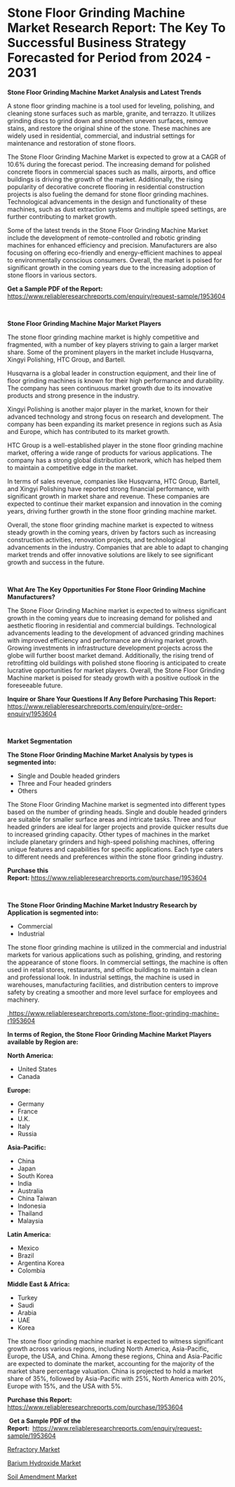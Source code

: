 <p><h1>Stone Floor Grinding Machine Market Research Report: The Key To Successful Business Strategy Forecasted for Period from 2024 - 2031</h1></p><p><strong>Stone Floor Grinding Machine Market Analysis and Latest Trends</strong></p>
<p><p>A stone floor grinding machine is a tool used for leveling, polishing, and cleaning stone surfaces such as marble, granite, and terrazzo. It utilizes grinding discs to grind down and smoothen uneven surfaces, remove stains, and restore the original shine of the stone. These machines are widely used in residential, commercial, and industrial settings for maintenance and restoration of stone floors.</p><p>The Stone Floor Grinding Machine Market is expected to grow at a CAGR of 10.6% during the forecast period. The increasing demand for polished concrete floors in commercial spaces such as malls, airports, and office buildings is driving the growth of the market. Additionally, the rising popularity of decorative concrete flooring in residential construction projects is also fueling the demand for stone floor grinding machines. Technological advancements in the design and functionality of these machines, such as dust extraction systems and multiple speed settings, are further contributing to market growth.</p><p>Some of the latest trends in the Stone Floor Grinding Machine Market include the development of remote-controlled and robotic grinding machines for enhanced efficiency and precision. Manufacturers are also focusing on offering eco-friendly and energy-efficient machines to appeal to environmentally conscious consumers. Overall, the market is poised for significant growth in the coming years due to the increasing adoption of stone floors in various sectors.</p></p>
<p><strong>Get a Sample PDF of the Report:&nbsp;</strong> <a href="https://www.reliableresearchreports.com/enquiry/request-sample/1953604">https://www.reliableresearchreports.com/enquiry/request-sample/1953604</a></p>
<p>&nbsp;</p>
<p><strong>Stone Floor Grinding Machine Major Market Players</strong></p>
<p><p>The stone floor grinding machine market is highly competitive and fragmented, with a number of key players striving to gain a larger market share. Some of the prominent players in the market include Husqvarna, Xingyi Polishing, HTC Group, and Bartell.</p><p>Husqvarna is a global leader in construction equipment, and their line of floor grinding machines is known for their high performance and durability. The company has seen continuous market growth due to its innovative products and strong presence in the industry.</p><p>Xingyi Polishing is another major player in the market, known for their advanced technology and strong focus on research and development. The company has been expanding its market presence in regions such as Asia and Europe, which has contributed to its market growth.</p><p>HTC Group is a well-established player in the stone floor grinding machine market, offering a wide range of products for various applications. The company has a strong global distribution network, which has helped them to maintain a competitive edge in the market.</p><p>In terms of sales revenue, companies like Husqvarna, HTC Group, Bartell, and Xingyi Polishing have reported strong financial performance, with significant growth in market share and revenue. These companies are expected to continue their market expansion and innovation in the coming years, driving further growth in the stone floor grinding machine market.</p><p>Overall, the stone floor grinding machine market is expected to witness steady growth in the coming years, driven by factors such as increasing construction activities, renovation projects, and technological advancements in the industry. Companies that are able to adapt to changing market trends and offer innovative solutions are likely to see significant growth and success in the future.</p></p>
<p>&nbsp;</p>
<p><strong>What Are The Key Opportunities For Stone Floor Grinding Machine Manufacturers?</strong></p>
<p><p>The Stone Floor Grinding Machine market is expected to witness significant growth in the coming years due to increasing demand for polished and aesthetic flooring in residential and commercial buildings. Technological advancements leading to the development of advanced grinding machines with improved efficiency and performance are driving market growth. Growing investments in infrastructure development projects across the globe will further boost market demand. Additionally, the rising trend of retrofitting old buildings with polished stone flooring is anticipated to create lucrative opportunities for market players. Overall, the Stone Floor Grinding Machine market is poised for steady growth with a positive outlook in the foreseeable future.</p></p>
<p><strong>Inquire or Share Your Questions If Any Before Purchasing This Report:</strong> <a href="https://www.reliableresearchreports.com/enquiry/pre-order-enquiry/1953604">https://www.reliableresearchreports.com/enquiry/pre-order-enquiry/1953604</a></p>
<p>&nbsp;</p>
<p><strong>Market Segmentation</strong></p>
<p><strong>The Stone Floor Grinding Machine Market Analysis by types is segmented into:</strong></p>
<p><ul><li>Single and Double headed grinders</li><li>Three and Four headed grinders</li><li>Others</li></ul></p>
<p><p>The Stone Floor Grinding Machine market is segmented into different types based on the number of grinding heads. Single and double headed grinders are suitable for smaller surface areas and intricate tasks. Three and four headed grinders are ideal for larger projects and provide quicker results due to increased grinding capacity. Other types of machines in the market include planetary grinders and high-speed polishing machines, offering unique features and capabilities for specific applications. Each type caters to different needs and preferences within the stone floor grinding industry.</p></p>
<p><strong>Purchase this Report:&nbsp;</strong><a href="https://www.reliableresearchreports.com/purchase/1953604">https://www.reliableresearchreports.com/purchase/1953604</a></p>
<p>&nbsp;</p>
<p><strong>The Stone Floor Grinding Machine Market Industry Research by Application is segmented into:</strong></p>
<p><ul><li>Commercial</li><li>Industrial</li></ul></p>
<p><p>The stone floor grinding machine is utilized in the commercial and industrial markets for various applications such as polishing, grinding, and restoring the appearance of stone floors. In commercial settings, the machine is often used in retail stores, restaurants, and office buildings to maintain a clean and professional look. In industrial settings, the machine is used in warehouses, manufacturing facilities, and distribution centers to improve safety by creating a smoother and more level surface for employees and machinery.</p></p>
<p><a href="https://www.reliableresearchreports.com/stone-floor-grinding-machine-r1953604">&nbsp;https://www.reliableresearchreports.com/stone-floor-grinding-machine-r1953604</a></p>
<p><strong>In terms of Region, the Stone Floor Grinding Machine Market Players available by Region are:</strong></p>
<p>
    <p> <strong> North America: </strong>
        <ul>
            <li>United States</li>
            <li>Canada</li>
        </ul>
        </p> 
    <p> <strong> Europe: </strong>
        <ul>
            <li>Germany</li>
            <li>France</li>
            <li>U.K.</li>
            <li>Italy</li>
            <li>Russia</li>
        </ul>
        </p> 
    <p> <strong> Asia-Pacific: </strong>
        <ul>
            <li>China</li>
            <li>Japan</li>
            <li>South Korea</li>
            <li>India</li>
            <li>Australia</li>
            <li>China Taiwan</li>
            <li>Indonesia</li>
            <li>Thailand</li>
            <li>Malaysia</li>
        </ul>
        </p> 
    <p> <strong> Latin America: </strong>
        <ul>
            <li>Mexico</li>
            <li>Brazil</li>
            <li>Argentina Korea</li>
            <li>Colombia</li>
        </ul>
        </p> 
    <p> <strong> Middle East & Africa: </strong>
        <ul>
            <li>Turkey</li>
            <li>Saudi</li>
            <li>Arabia</li>
            <li>UAE</li>
            <li>Korea</li>
        </ul>
    </p>
    </p>
<p><p>The stone floor grinding machine market is expected to witness significant growth across various regions, including North America, Asia-Pacific, Europe, the USA, and China. Among these regions, China and Asia-Pacific are expected to dominate the market, accounting for the majority of the market share percentage valuation. China is projected to hold a market share of 35%, followed by Asia-Pacific with 25%, North America with 20%, Europe with 15%, and the USA with 5%.</p></p>
<p><strong>Purchase this Report: </strong><a href="https://www.reliableresearchreports.com/purchase/1953604">https://www.reliableresearchreports.com/purchase/1953604</a></p>
<p>&nbsp;<strong>Get a Sample PDF of the Report:&nbsp;&nbsp;</strong><a href="https://www.reliableresearchreports.com/enquiry/request-sample/1953604">https://www.reliableresearchreports.com/enquiry/request-sample/1953604</a></p>
<p><strong></strong></p>
<p><p><a href="https://www.linkedin.com/pulse/refractory-market-size-global-industry-overview-segmentation-phhye?trackingId=sRcZPI1utA2JUqnLNgO%2Bfw%3D%3D">Refractory Market</a></p><p><a href="https://www.linkedin.com/pulse/barium-hydroxide-market-research-report-provides-thorough-cnbwe?trackingId=R%2FUn4RdzVMbjB2O0nSa44w%3D%3D">Barium Hydroxide Market</a></p><p><a href="https://www.linkedin.com/pulse/soil-amendment-market-research-report-provides-critical-insights-zi8fe?trackingId=zgpXZlcxYg8qG70XzQXkQA%3D%3D">Soil Amendment Market</a></p></p>